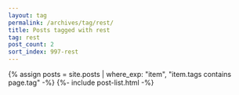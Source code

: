 ```yaml
---
layout: tag
permalink: /archives/tag/rest/
title: Posts tagged with rest
tag: rest
post_count: 2
sort_index: 997-rest
---
```

{% assign posts = site.posts | where_exp: "item", "item.tags contains page.tag" -%}
{%- include post-list.html -%}
